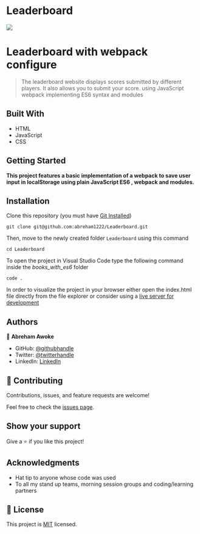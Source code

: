 # Leaderboard
![](https://img.shields.io/badge/Microverse-blueviolet)

# Leaderboard with webpack configure

> The leaderboard website displays scores submitted by different players. It also allows you to submit your score.  using JavaScript webpack implementing ES6 syntax and modules

## Built With

- HTML
- JavaScript
- CSS

## Getting Started

**This project features a basic implementation of a webpack to save user input in localStorage using plain JavaScript ES6 , webpack and modules.**

## Installation

Clone this repository (you must have [Git Installed](https://github.com/git-guides/install-git))

`git clone git@github.com:abreham1222/Leaderboard.git`

Then, move to the newly created folder `Leaderboard` using this command

`cd Leaderboard`

To open the project in Visual Studio Code type the following command inside the _books_with_es6_ folder

`code .`

In order to visualize the project in your browser either open the index.html file directly from the file explorer or consider using a [live server for development ](https://marketplace.visualstudio.com/items?itemName=ritwickdey.LiveServer)

## Authors

👤 **Abreham Awoke**

- GitHub: [@githubhandle](https://github.com/abreham1222)
- Twitter: [@twitterhandle](https://twitter.com/Abreham1222)
- LinkedIn: [LinkedIn](https://linkedin.com/in/abreham1222)

## 🤝 Contributing

Contributions, issues, and feature requests are welcome!

Feel free to check the [issues page](../../issues/).

## Show your support

Give a ⭐️ if you like this project!

## Acknowledgments

- Hat tip to anyone whose code was used
- To all my stand up teams, morning session groups and coding/learning partners

## 📝 License

This project is [MIT](./MIT.md) licensed.